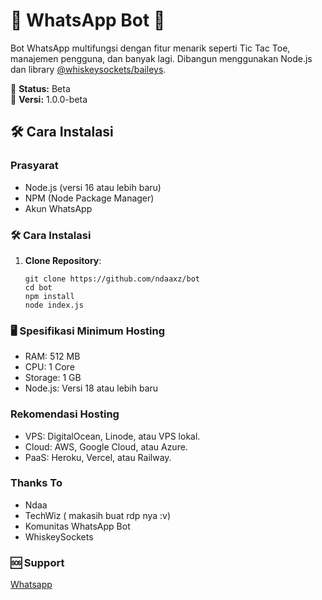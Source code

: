 # 🤖 WhatsApp Bot 🤖

Bot WhatsApp multifungsi dengan fitur menarik seperti Tic Tac Toe, manajemen pengguna, dan banyak lagi. Dibangun menggunakan Node.js dan library [@whiskeysockets/baileys](https://github.com/WhiskeySockets/Baileys).

📌 **Status:** Beta  
🚀 **Versi:** 1.0.0-beta

## 🛠️ Cara Instalasi

### Prasyarat
- Node.js (versi 16 atau lebih baru)
- NPM (Node Package Manager)
- Akun WhatsApp

### 🛠️ Cara Instalasi
1. **Clone Repository**:
   ```
   git clone https://github.com/ndaaxz/bot
   cd bot
   npm install
   node index.js
   ```

### 🖥️ Spesifikasi Minimum Hosting
- RAM: 512 MB
- CPU: 1 Core
- Storage: 1 GB
- Node.js: Versi 18 atau lebih baru


### Rekomendasi Hosting
- VPS: DigitalOcean, Linode, atau VPS lokal.
- Cloud: AWS, Google Cloud, atau Azure.
- PaaS: Heroku, Vercel, atau Railway.

### Thanks To
- Ndaa
- TechWiz ( makasih buat rdp nya :v)
- Komunitas WhatsApp Bot
- WhiskeySockets

### 🆘 Support
[Whatsapp](https://wa.me/6285640575421)